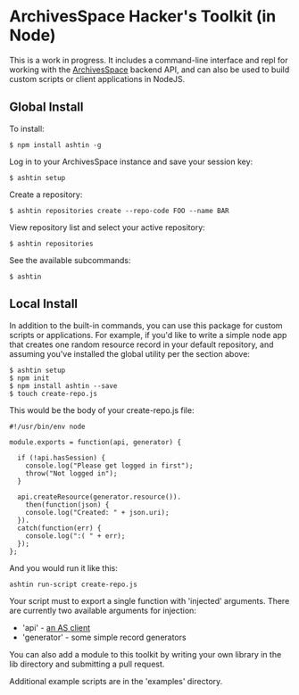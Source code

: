 ArchivesSpace Hacker's Toolkit (in Node)
===================

This is a work in progress. It includes a command-line interface and repl for working with the [ArchivesSpace](http://github.com/archivesspace/archivesspace/) backend API, and can also be used to build custom scripts or client applications in NodeJS.

## Global Install

To install:

    $ npm install ashtin -g

Log in to your ArchivesSpace instance and save your session key:

    $ ashtin setup

Create a repository:

    $ ashtin repositories create --repo-code FOO --name BAR

View repository list and select your active repository:

    $ ashtin repositories

See the available subcommands:

    $ ashtin


## Local Install

In addition to the built-in commands, you can use this package for custom scripts or applications. For example, if you'd like to
write a simple node app that creates one random resource record in your default repository, and assuming you've installed the global utility
per the section above:

    $ ashtin setup
    $ npm init
    $ npm install ashtin --save
    $ touch create-repo.js

This would be the body of your create-repo.js file:

	
	#!/usr/bin/env node

    module.exports = function(api, generator) {

      if (!api.hasSession) {
        console.log("Please get logged in first");
        throw("Not logged in");
      }

      api.createResource(generator.resource()).
        then(function(json) {
	    console.log("Created: " + json.uri);
	  }).
	  catch(function(err) {
	    console.log(":( " + err);
	  });
	};

And you would run it like this:

    ashtin run-script create-repo.js

Your script must to export a single function with 'injected' arguments. There are currently two available arguments for injection:

* 'api' - [an AS client](https://www.npmjs.com/package/asapi)
* 'generator' - some simple record generators

You can also add a module to this toolkit by writing your own library in the lib directory and submitting a pull request.

Additional example scripts are in the 'examples' directory.


